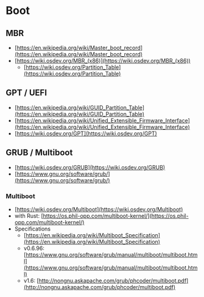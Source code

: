 # Boot

## MBR

* [https://en.wikipedia.org/wiki/Master_boot_record](https://en.wikipedia.org/wiki/Master_boot_record)
* [https://wiki.osdev.org/MBR_(x86)](https://wiki.osdev.org/MBR_(x86))
  * [https://wiki.osdev.org/Partition_Table](https://wiki.osdev.org/Partition_Table)

## GPT / UEFI

* [https://en.wikipedia.org/wiki/GUID_Partition_Table](https://en.wikipedia.org/wiki/GUID_Partition_Table)
* [https://en.wikipedia.org/wiki/Unified_Extensible_Firmware_Interface](https://en.wikipedia.org/wiki/Unified_Extensible_Firmware_Interface)
* [https://wiki.osdev.org/GPT](https://wiki.osdev.org/GPT)

## GRUB / Multiboot

* [https://wiki.osdev.org/GRUB](https://wiki.osdev.org/GRUB)
* [https://www.gnu.org/software/grub/](https://www.gnu.org/software/grub/)

### Multiboot

* [https://wiki.osdev.org/Multiboot](https://wiki.osdev.org/Multiboot)
* with Rust: [https://os.phil-opp.com/multiboot-kernel/](https://os.phil-opp.com/multiboot-kernel/)
* Specifications
  * [https://en.wikipedia.org/wiki/Multiboot_Specification](https://en.wikipedia.org/wiki/Multiboot_Specification)
  * v0.6.96: [https://www.gnu.org/software/grub/manual/multiboot/multiboot.html](https://www.gnu.org/software/grub/manual/multiboot/multiboot.html)
  * v1.6: [http://nongnu.askapache.com/grub/phcoder/multiboot.pdf](http://nongnu.askapache.com/grub/phcoder/multiboot.pdf)
